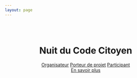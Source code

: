 ```yaml
---
layout: page
---
```




<header id="accueil">
	<div class="message-accueil text-center">
		<br/><br/>
		<h1 class="">Nuit du Code Citoyen</h1>
			<div>
	      <a href="{{site.baseurl}}/participer/organisateur.html" class="btn btn-default">Organisateur</a>
	      <a href="{{site.baseurl}}/participer/proposer-un-projet.html" class="btn btn-primary">Porteur de projet</a>
	      <a href="{{site.baseurl}}/participer/participant.html" class="btn btn-warning">Participant</a>
	    </div>
    <a href="#" class="btn btn-lg btn-default">En savoir plus</a>


  </div>
</header>

